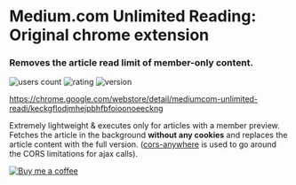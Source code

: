 # Medium.com Unlimited Reading: Original chrome extension

### Removes the article read limit of member-only content. 

![users count](https://img.shields.io/chrome-web-store/users/keckgflodjmhejpbhfbfoioonoeeckng.svg)
![rating](https://img.shields.io/chrome-web-store/rating/keckgflodjmhejpbhfbfoioonoeeckng.svg)
![version](https://img.shields.io/chrome-web-store/v/keckgflodjmhejpbhfbfoioonoeeckng.svg)

https://chrome.google.com/webstore/detail/mediumcom-unlimited-readi/keckgflodjmhejpbhfbfoioonoeeckng

Extremely lightweight & executes only for articles with a member preview.
Fetches the article in the background __without any cookies__ and replaces the article content with the full version. ([cors-anywhere](https://github.com/Rob--W/cors-anywhere) is used to go around the CORS limitations for ajax calls).

[![Buy me a coffee](https://www.buymeacoffee.com/assets/img/custom_images/orange_img.png)](https://www.buymeacoffee.com/OwfXVvb)
